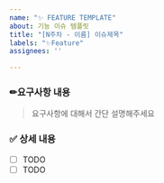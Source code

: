 ```yaml
---
name: "✨ FEATURE TEMPLATE"
about: 기능 이슈 템플릿
title: "[N주차 - 이름] 이슈제목"
labels: "✨Feature"
assignees: ''

---
```


### ✏요구사항 내용 

> 요구사항에 대해서 간단 설명해주세요

### ✅ 상세 내용
- [ ] TODO
- [ ] TODO
